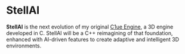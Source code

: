# StellAI

**StellAI** is the next evolution of my original [C1ue Engine](https://github.com/Klus3kk/c1ue3dengine), a 3D engine developed in C. StellAI will be a C++ reimagining of that foundation, enhanced with AI-driven features to create adaptive and intelligent 3D environments. 
 
